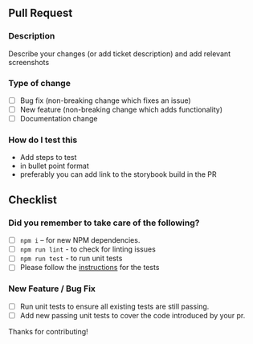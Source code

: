## Pull Request

### Description

Describe your changes (or add ticket description) and add relevant screenshots

### Type of change

- [ ] Bug fix (non-breaking change which fixes an issue)
- [ ] New feature (non-breaking change which adds functionality)
- [ ] Documentation change

### How do I test this

- Add steps to test
- in bullet point format
- preferably you can add link to the storybook build in the PR

## Checklist

### Did you remember to take care of the following?

- [ ] `npm i` – for new NPM dependencies.
- [ ] `npm run lint` - to check for linting issues
- [ ] `npm run test` - to run unit tests
- [ ] Please follow the [instructions](https://hey-car.github.io/heycar-uikit/main/?path=/docs/guidelines-screenshot-testing--page) for the tests

### New Feature / Bug Fix

- [ ] Run unit tests to ensure all existing tests are still passing.
- [ ] Add new passing unit tests to cover the code introduced by your pr.

Thanks for contributing!
